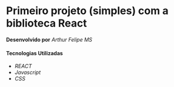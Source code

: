 # Primeiro projeto (simples) com a biblioteca React

**Desenvolvido por** *Arthur Felipe MS*

#### Tecnologias Utilizadas
* *REACT*
* *Javascript*
* *CSS*
